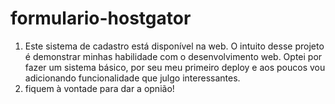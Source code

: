 # formulario-hostgator

1. Este sistema de cadastro está disponível na web. O intuito desse projeto é demonstrar minhas habilidade com o desenvolvimento web. Optei por fazer um sistema básico, por seu meu primeiro deploy e aos poucos vou adicionando funcionalidade que julgo interessantes.
2. fiquem à vontade para dar a opnião!

